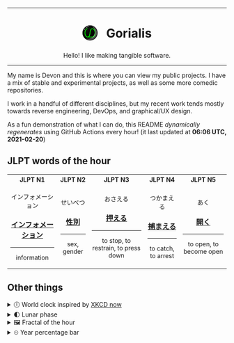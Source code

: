 ***

<h1 align="center">
<sub>
    <img src="readme/resources/avatar.png" height="36">
</sub>
&nbsp;
Gorialis
</h1>
<p align="center">
Hello! I like making tangible software.
</p>

***

My name is Devon and this is where you can view my public projects. I have a mix of stable and experimental projects, as well as some more comedic repositories.

I work in a handful of different disciplines, but my recent work tends mostly towards reverse engineering, DevOps, and graphical/UX design.

As a fun demonstration of what I can do, this README *dynamically regenerates* using GitHub Actions every hour! (it last updated at **06:06 UTC, 2021-02-20**)

<h2>JLPT words of the hour</h2>
<table>
    <tr>
        <th>JLPT N1</th>
        <th>JLPT N2</th>
        <th>JLPT N3</th>
        <th>JLPT N4</th>
        <th>JLPT N5</th>
    </tr>
    <tr>
        <td>
            <p align="center">インフォメーション</p>
            <h3 align="center"><b><a href="https://jisho.org/search/%E3%82%A4%E3%83%B3%E3%83%95%E3%82%A9%E3%83%A1%E3%83%BC%E3%82%B7%E3%83%A7%E3%83%B3">インフォメーション</a></b></h3>
            <hr>
            <p align="center">information</p>
        </td>
        <td>
            <p align="center">せいべつ</p>
            <h3 align="center"><b><a href="https://jisho.org/search/%E6%80%A7%E5%88%A5">性別</a></b></h3>
            <hr>
            <p align="center">sex,<wbr> gender</p>
        </td>
        <td>
            <p align="center">おさえる</p>
            <h3 align="center"><b><a href="https://jisho.org/search/%E6%8A%BC%E3%81%88%E3%82%8B">押える</a></b></h3>
            <hr>
            <p align="center">to stop,<wbr> to restrain,<wbr> to press down</p>
        </td>
        <td>
            <p align="center">つかまえる</p>
            <h3 align="center"><b><a href="https://jisho.org/search/%E6%8D%95%E3%81%BE%E3%81%88%E3%82%8B">捕まえる</a></b></h3>
            <hr>
            <p align="center">to catch,<wbr> to arrest</p>
        </td>
        <td>
            <p align="center">あく</p>
            <h3 align="center"><b><a href="https://jisho.org/search/%E9%96%8B%E3%81%8F">開く</a></b></h3>
            <hr>
            <p align="center">to open,<wbr> to become open</p>
        </td>
    </tr>
</table>

<h2>Other things</h2>
<details>
<summary>🕕  World clock inspired by <a href="https://xkcd.com/now">XKCD now</a></summary>

> <img src="generated/now.png" width="512">

</details>
<details>
<summary>🌓 Lunar phase</summary>

The moon is approximately 30.88% through its phase (First Quarter).

</details>
<details>
<summary>&#x1f5bc; Fractal of the hour</summary>

> <img src="generated/fractal.png" width="512">

</details>
<details>
<summary>&#x23f2; Year percentage bar</summary>
<pre><code>2021 [██▁▁▁▁▁▁▁▁▁▁▁▁▁▁▁▁▁▁] 13.77%</code></pre>
</details>
